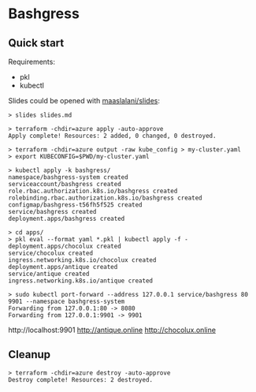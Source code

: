 # Bashgress

## Quick start

Requirements:
- pkl
- kubectl

Slides could be opened with [maaslalani/slides](https://github.com/maaslalani/slides):

```shell
> slides slides.md
```

```shell
> terraform -chdir=azure apply -auto-approve
Apply complete! Resources: 2 added, 0 changed, 0 destroyed.

> terraform -chdir=azure output -raw kube_config > my-cluster.yaml
> export KUBECONFIG=$PWD/my-cluster.yaml

> kubectl apply -k bashgress/
namespace/bashgress-system created
serviceaccount/bashgress created
role.rbac.authorization.k8s.io/bashgress created
rolebinding.rbac.authorization.k8s.io/bashgress created
configmap/bashgress-t56fh5f525 created
service/bashgress created
deployment.apps/bashgress created

> cd apps/
> pkl eval --format yaml *.pkl | kubectl apply -f -
deployment.apps/chocolux created
service/chocolux created
ingress.networking.k8s.io/chocolux created
deployment.apps/antique created
service/antique created
ingress.networking.k8s.io/antique created

> sudo kubectl port-forward --address 127.0.0.1 service/bashgress 80 9901 --namespace bashgress-system
Forwarding from 127.0.0.1:80 -> 8080
Forwarding from 127.0.0.1:9901 -> 9901
```

http://localhost:9901
http://antique.online
http://chocolux.online

## Cleanup

```shell
> terraform -chdir=azure destroy -auto-approve
Destroy complete! Resources: 2 destroyed.
```

